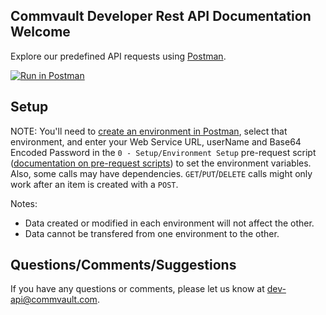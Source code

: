 Commvault Developer Rest API Documentation
Welcome
--------------
Explore our predefined API requests using [Postman](https://getpostman.com).

[![Run in Postman](https://run.pstmn.io/button.svg)](https://app.getpostman.com/run-collection/3e46a243620533a7c27b)

Setup
--------------
NOTE: You'll need to [create an environment in Postman](https://www.getpostman.com/docs/environments), select that environment, and enter your Web Service URL, userName and Base64 Encoded Password in the `0 - Setup/Environment Setup` pre-request script ([documentation on pre-request scripts](http://www.getpostman.com/docs/pre_request_scripts)) to set the environment variables.  Also, some calls may have dependencies. `GET`/`PUT`/`DELETE` calls might only work after an item is created with a `POST`.

Notes:
- Data created or modified in each environment will not affect the other.
- Data cannot be transfered from one environment to the other.

Questions/Comments/Suggestions
--------------
If you have any questions or comments, please let us know at [dev-api@commvault.com](mailto:dev-api@commvault.com).
